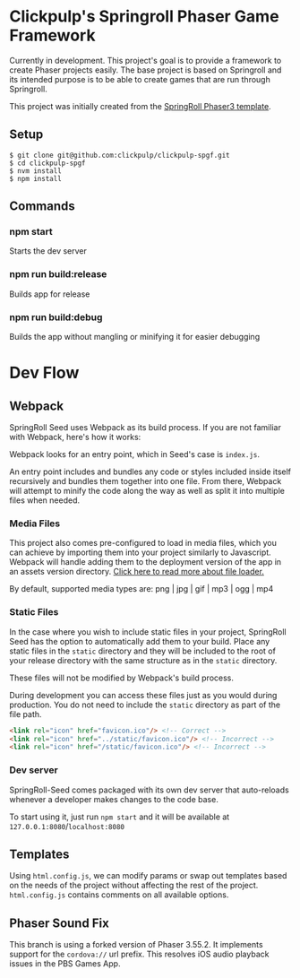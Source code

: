 # Clickpulp's Springroll Phaser Game Framework

Currently in development. This project's goal is to provide a framework to create Phaser projects easily. The base project is based on Springroll and its intended purpose is to be able to create games that are run through Springroll.

This project was initially created from the [SpringRoll Phaser3 template](https://github.com/SpringRoll/Springroll-Seed/tree/templates/phaser3).

## Setup

```
$ git clone git@github.com:clickpulp/clickpulp-spgf.git
$ cd clickpulp-spgf
$ nvm install
$ npm install
```

## Commands

### npm start

Starts the dev server

### npm run build:release

Builds app for release

### npm run build:debug

Builds the app without mangling or minifying it for easier debugging

# Dev Flow

## Webpack

SpringRoll Seed uses Webpack as its build process. If you are not familiar with Webpack, here's how it works:

Webpack looks for an entry point, which in Seed's case is `index.js`.

An entry point includes and bundles any code or styles included inside itself recursively and bundles them together into one file. From there, Webpack will attempt to minify the code along the way as well as split it into multiple files when needed.

### Media Files

This project also comes pre-configured to load in media files, which you can achieve by importing them into your project similarly to Javascript. Webpack will handle adding them to the deployment version of the app in an assets version directory.
[Click here to read more about file loader.](https://github.com/webpack-contrib/file-loader)

By default, supported media types are: png | jpg | gif | mp3 | ogg | mp4

### Static Files

In the case where you wish to include static files in your project, SpringRoll Seed has the option to automatically add them to your build. Place any static files in the `static` directory and they will be included to the root of your release directory with the same structure as in the `static` directory.

These files will not be modified by Webpack's build process.

During development you can access these files just as you would during production. You do not need to include the `static` directory as part of the file path.

```html
<link rel="icon" href="favicon.ico"/> <!-- Correct -->
<link rel="icon" href="../static/favicon.ico"/> <!-- Incorrect -->
<link rel="icon" href="/static/favicon.ico"/> <!-- Incorrect -->
```

### Dev server

SpringRoll-Seed comes packaged with its own dev server that auto-reloads whenever a developer makes changes to the code base.

To start using it, just run `npm start` and it will be available at `127.0.0.1:8080`/`localhost:8080`

## Templates

Using `html.config.js`, we can modify params or swap out templates based on the needs of the project without affecting the rest of the project. `html.config.js` contains comments on all available options.

## Phaser Sound Fix

This branch is using a forked version of Phaser 3.55.2.  It implements support for the `cordova://` url prefix. This resolves iOS audio playback issues in the PBS Games App.
